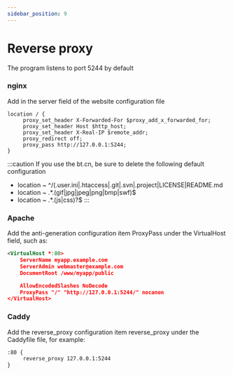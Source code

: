 ```yaml
---
sidebar_position: 9
---
```


# Reverse proxy
The program listens to port 5244 by default
### nginx
Add in the server field of the website configuration file
```nginx
location / {
     proxy_set_header X-Forwarded-For $proxy_add_x_forwarded_for;
     proxy_set_header Host $http_host;
     proxy_set_header X-Real-IP $remote_addr;
     proxy_redirect off;
     proxy_pass http://127.0.0.1:5244;
}
```
:::caution
If you use the bt.cn, be sure to delete the following default configuration
- location ~ ^/(\.user.ini|\.htaccess|\.git|\.svn|\.project|LICENSE|README.md
- location ~ .*\.(gif|jpg|jpeg|png|bmp|swf)$
- location ~ .*\.(js|css)?$
:::

### Apache
Add the anti-generation configuration item ProxyPass under the VirtualHost field, such as:
```xml
<VirtualHost *:80>
    ServerName myapp.example.com
    ServerAdmin webmaster@example.com
    DocumentRoot /www/myapp/public

    AllowEncodedSlashes NoDecode
    ProxyPass "/" "http://127.0.0.1:5244/" nocanon
</VirtualHost>
```

### Caddy
Add the reverse_proxy configuration item reverse_proxy under the Caddyfile file, for example:
```xml
:80 {
     reverse_proxy 127.0.0.1:5244
}
```